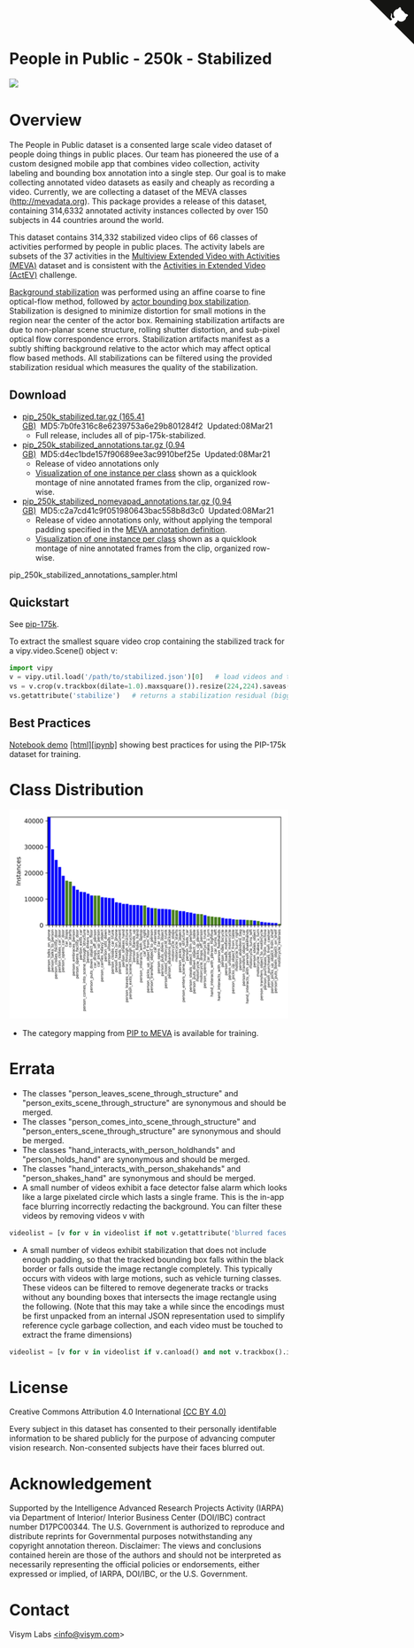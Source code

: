 <a href="https://github.com/visym/collector" class="github-corner" aria-label="View source on GitHub"><svg width="80" height="80" viewBox="0 0 250 250" style="fill:#151513; color:#fff; position: absolute; top: 0; border: 0; right: 0;" aria-hidden="true"><path d="M0,0 L115,115 L130,115 L142,142 L250,250 L250,0 Z"></path><path d="M128.3,109.0 C113.8,99.7 119.0,89.6 119.0,89.6 C122.0,82.7 120.5,78.6 120.5,78.6 C119.2,72.0 123.4,76.3 123.4,76.3 C127.3,80.9 125.5,87.3 125.5,87.3 C122.9,97.6 130.6,101.9 134.4,103.2" fill="currentColor" style="transform-origin: 130px 106px;" class="octo-arm"></path><path d="M115.0,115.0 C114.9,115.1 118.7,116.5 119.8,115.4 L133.7,101.6 C136.9,99.2 139.9,98.4 142.2,98.6 C133.8,88.0 127.5,74.4 143.8,58.0 C148.5,53.4 154.0,51.2 159.7,51.0 C160.3,49.4 163.2,43.6 171.4,40.1 C171.4,40.1 176.1,42.5 178.8,56.2 C183.1,58.6 187.2,61.8 190.9,65.4 C194.5,69.0 197.7,73.2 200.1,77.6 C213.8,80.2 216.3,84.9 216.3,84.9 C212.7,93.1 206.9,96.0 205.4,96.6 C205.1,102.4 203.0,107.8 198.3,112.5 C181.9,128.9 168.3,122.5 157.7,114.1 C157.9,116.9 156.7,120.9 152.7,124.9 L141.0,136.5 C139.8,137.7 141.6,141.9 141.8,141.8 Z" fill="currentColor" class="octo-body"></path></svg></a>

# People in Public - 250k - Stabilized

![](../pip_175k_stabilized/pip_175k_stabilized.webp)

# Overview

The People in Public dataset is a consented large scale video dataset of people doing things in public places.  Our team has pioneered the use of a 
custom designed mobile app that combines video collection, activity labeling and bounding box annotation into a single step.  Our goal is to 
make collecting annotated video datasets as easily and cheaply as recording a video.  Currently, we are collecting a dataset of the MEVA 
classes (http://mevadata.org).  This package provides a release of this dataset, containing 314,6332 annotated activity instances collected by 
over 150 subjects in 44 countries around the world. 

This dataset contains 314,332 stabilized video clips of 66 classes of activities performed by people in public places.  The activity labels are subsets of the 37 activities in the [Multiview Extended Video with Activities (MEVA)](https://mevadata.org) dataset and is consistent with the [Activities in Extended Video (ActEV)](https://actev.nist.gov/) challenge.  

[Background stabilization](https://github.com/visym/vipy/blob/bc20f6f32492badd181faa0ccf7b0029f1f63fee/vipy/flow.py#L307-L328) was performed using an affine coarse to fine optical-flow method, followed by [actor bounding box stabilization](https://github.com/visym/collector/blob/adc5486c7f88291b77f9a707a78763c2b5958406/pycollector/detection.py#L177-L236).  Stabilization is designed to minimize distortion for small motions in the region near the center of the actor box.  Remaining stabilization artifacts are due to non-planar scene structure, rolling shutter distortion, and sub-pixel optical flow correspondence errors.  Stabilization artifacts manifest as a subtly shifting background relative to the actor which may affect optical flow based methods.  All stabilizations can be filtered using the provided stabilization residual which measures the quality of the stabilization.  

## Download

* [pip_250k_stabilized.tar.gz (165.41 GB)](https://dl.dropboxusercontent.com/s/4j46tp640106dg9/pip_250k_stabilized.tar.gz?dl=0)&nbsp;&nbsp;MD5:7b0fe316c8e6239753a6e29b801284f2&nbsp;&nbsp;Updated:08Mar21
    * Full release, includes all of pip-175k-stabilized.
* [pip_250k_stabilized_annotations.tar.gz (0.94 GB)](https://dl.dropboxusercontent.com/s/boegvyts3kvgw8i/pip_250k_stabilized_annotations.tar.gz)&nbsp;&nbsp;MD5:d4ec1bde157f90689ee3ac9910bef25e&nbsp;&nbsp;Updated:08Mar21
    * Release of video annotations only
    * [Visualization of one instance per class](https://htmlpreview.github.io/?https://dl.dropboxusercontent.com/s/5dtd2rpk3sxhc9y/pip_250k_stabilized_annotations_sampler.html) shown as a quicklook montage of nine annotated frames from the clip, organized row-wise.
* [pip_250k_stabilized_nomevapad_annotations.tar.gz (0.94 GB)](https://dl.dropboxusercontent.com/s/2n3nhtcpn1542ir/pip_250k_stabilized_nomevapad_annotations.tar.gz)&nbsp;&nbsp;MD5:c2a7cd41c9f051980643bac558b8d3c0&nbsp;&nbsp;Updated:08Mar21
    * Release of video annotations only, without applying the temporal padding specified in the [MEVA annotation definition](https://gitlab.kitware.com/meva/meva-data-repo/blob/master/documents/MEVA-Annotation-Definitions.pdf).
    * [Visualization of one instance per class](https://htmlpreview.github.io/?https://dl.dropboxusercontent.com/s/otyen3t96sj8b13/pip_250k_stabilized_nomevapad_annotations_sampler.html) shown as a quicklook montage of nine annotated frames from the clip, organized row-wise.

pip_250k_stabilized_annotations_sampler.html


## Quickstart

See [pip-175k](https://visym.github.io/collector/pip_175k/).

To extract the smallest square video crop containing the stabilized track for a vipy.video.Scene() object v:

```python
import vipy
v = vipy.util.load('/path/to/stabilized.json')[0]   # load videos and take one 
vs = v.crop(v.trackbox(dilate=1.0).maxsquare()).resize(224,224).saveas('/path/to/out.mp4')
vs.getattribute('stabilize')   # returns a stabilization residual (bigger is worse)
```


## Best Practices

[Notebook demo](https://htmlpreview.github.io/?https://github.com/visym/collector/blob/master/docs/pip_175k/best_practices.html)&nbsp;[[html]](https://htmlpreview.github.io/?https://github.com/visym/collector/blob/master/docs/pip_175k/best_practices.html)[[ipynb]](https://github.com/visym/collector/blob/master/docs/pip_175k/best_practices.ipynb) showing best practices for using the PIP-175k dataset for training.

# Class Distribution

![](num_activities_histogram.png)

* The category mapping from [PIP to MEVA](pip_to_meva.txt) is available for training.
 
# Errata

* The classes "person_leaves_scene_through_structure" and "person_exits_scene_through_structure" are synonymous and should be merged.  
* The classes "person_comes_into_scene_through_structure" and "person_enters_scene_through_structure" are synonymous and should be merged.
* The classes "hand_interacts_with_person_holdhands" and "person_holds_hand" are synonymous and should be merged.
* The classes "hand_interacts_with_person_shakehands" and "person_shakes_hand" are synonymous and should be merged.
* A small number of videos exhibit a face detector false alarm which looks like a large pixelated circle which lasts a single frame.  This is the in-app face blurring incorrectly redacting the background.  You can filter these videos by removing videos v with 

```python
videolist = [v for v in videolist if not v.getattribute('blurred faces') > 0]
```

* A small number of videos exhibit stabilization that does not include enough padding, so that the tracked bounding box falls within the black border or falls outside the image rectangle completely.  This typically occurs with videos with large motions, such as vehicle turning classes.  These videos can be filtered to remove degenerate tracks or tracks without any bounding boxes that intersects the image rectangle using the following.  (Note that this may take a while since the encodings must be first unpacked from an internal JSON representation used to simplify reference cycle garbage collection, and each video must be touched to extract the frame dimensions)

```python
videolist = [v for v in videolist if v.canload() and not v.trackbox().isdegenerate() and v.framebox().hasintersection(v.trackbox())
```



# License

Creative Commons Attribution 4.0 International [(CC BY 4.0)](https://creativecommons.org/licenses/by/4.0/)

Every subject in this dataset has consented to their personally identifable information to be shared publicly for the purpose of advancing computer vision research.  Non-consented subjects have their faces blurred out.  

# Acknowledgement

Supported by the Intelligence Advanced Research Projects Activity (IARPA) via Department of Interior/ Interior Business Center (DOI/IBC) contract number D17PC00344. The U.S. Government is authorized to reproduce and distribute reprints for Governmental purposes notwithstanding any copyright annotation thereon. Disclaimer: The views and conclusions contained herein are those of the authors and should not be interpreted as necessarily representing the official policies or endorsements, either expressed or implied, of IARPA, DOI/IBC, or the U.S. Government.

# Contact

Visym Labs <a href="mailto:info@visym.com">&lt;info@visym.com&gt;</a>

